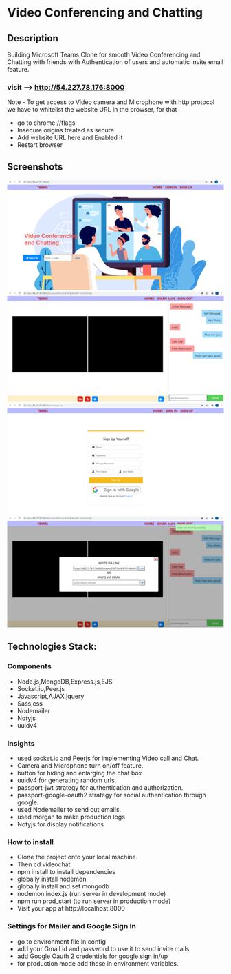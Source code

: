 # Video Conferencing and Chatting

## Description
Building Microsoft Teams Clone for smooth Video Conferencing and Chatting with friends with Authentication of users and automatic invite email feature.

### visit --> http://54.227.78.176:8000

Note - To get access to Video camera and Microphone with http protocol we have to whitelist the website URL in the browser, for that
- go to chrome://flags
- Insecure origins treated as secure
- Add website URL here and Enabled it
- Restart browser

## Screenshots

![Home Page](uploads/homePage-ss.png "Home Page")
![Call Page](uploads/Call-ss.png "call Page")
![Sign Up Page](uploads/Sign-up-ss.png "Sign Up Page")
![Mailer Page](uploads/mailer-ss.png "Mailer Page")

## Technologies Stack:

### Components
- Node.js,MongoDB,Express.js,EJS
- Socket.io,Peer.js
- Javascript,AJAX,jquery
- Sass,css
- Nodemailer
- Notyjs
- uuidv4

### Insights
- used socket.io and Peerjs for implementing Video call and Chat.
- Camera and Microphone turn on/off feature.
- button for hiding and enlarging the chat box
- uuidv4 for generating random urls.
- passport-jwt strategy for authentication and authorization.
- passport-google-oauth2 strategy for social authentication through google.
- used Nodemailer to send out emails.
- used morgan to make production logs
- Notyjs for display notifications

### How to install
- Clone the project onto your local machine.
- Then cd videochat
- npm install to install dependencies
- globally install nodemon
- globally install and set mongodb
- nodemon index.js (run server in development mode)
- npm run prod_start (to run server in production mode)
- Visit your app at http://localhost:8000

### Settings for Mailer and Google Sign In
- go to environment file in config
- add your Gmail id and password to use it to send invite mails
- add Google Oauth 2 credentials for google sign in/up
- for production mode add these in environment variables.